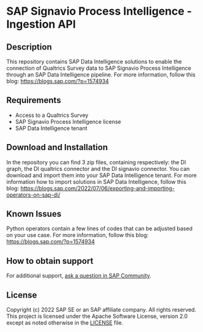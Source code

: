 # SAP Signavio Process Intelligence - Ingestion API


## Description
This repository contains SAP Data Intelligence solutions to enable the connection of Qualtrics Survey data to SAP Signavio Process Intelligence through an SAP Data Intelligence pipeline.
For more information, follow this blog: https://blogs.sap.com/?p=1574934

## Requirements
- Access to a Qualtrics Survey
- SAP Signavio Process Intelligence license
- SAP Data Intelligence tenant

## Download and Installation
In the repository you can find 3 zip files, containing respectively: the DI graph, the DI qualtrics connector and the DI signavio connector. You can download and import them into your SAP Data Intelligence tenant.
For more information how to import solutions in SAP Data Intelligence, follow this blog: https://blogs.sap.com/2022/07/06/exporting-and-importing-operators-on-sap-di/

## Known Issues
Python operators contain a few lines of codes that can be adjusted based on your use case. For more information, follow this blog: https://blogs.sap.com/?p=1574934

## How to obtain support
For additional support, [ask a question in SAP Community](https://answers.sap.com/questions/ask.html).

## License
Copyright (c) 2022 SAP SE or an SAP affiliate company. All rights reserved. This project is licensed under the Apache Software License, version 2.0 except as noted otherwise in the [LICENSE](LICENSE) file.
